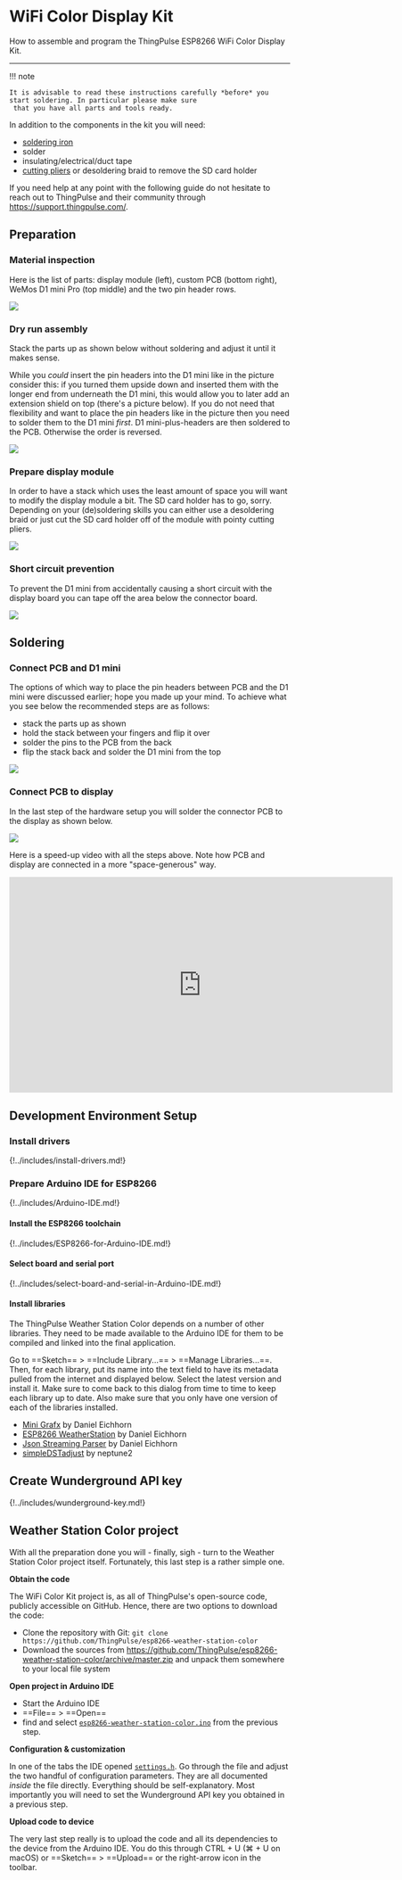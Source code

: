 # WiFi Color Display Kit

How to assemble and program the ThingPulse ESP8266 WiFi Color Display Kit. 

---

!!! note

    It is advisable to read these instructions carefully *before* you start soldering. In particular please make sure
     that you have all parts and tools ready.

In addition to the components in the kit you will need:

- [soldering iron](https://thingpulse.com/go/soldering-iron/)
- solder
- insulating/electrical/duct tape
- [cutting pliers](https://thingpulse.com/go/cutting-pliers/) or desoldering braid to remove the SD card holder

If you need help at any point with the following guide do not hesitate to reach out to ThingPulse and their community
 through https://support.thingpulse.com/.

## Preparation

### Material inspection
Here is the list of parts: display module (left), custom PCB (bottom right), WeMos D1 mini Pro (top middle) and the 
two pin header rows.

![](../img/guides/wifi-color-display-kit/1-components.jpg)

### Dry run assembly
Stack the parts up as shown below without soldering and adjust it until it makes sense.

While you *could* insert the pin headers into the D1 mini like in the picture consider this: if you turned them 
upside down and inserted them with the longer end from underneath the D1 mini, this would allow you to later add an 
extension shield on top (there's a picture below). If you do not need that flexibility and want to place the pin 
headers like in the picture then you need to solder them to the D1 mini *first*. D1 mini-plus-headers are then 
soldered to the PCB. Otherwise the order is reversed.

![](../img/guides/wifi-color-display-kit/2-dry-run-stack.jpg)

### Prepare display module

In order to have a stack which uses the least amount of space you will want to modify the display module a bit. The 
SD card holder has to go, sorry. Depending on your (de)soldering skills you can either use a desoldering braid or 
just cut the SD card holder off of the module with pointy cutting pliers.

![](../img/guides/wifi-color-display-kit/3-cut-off-sd-card-slot.jpg)

### Short circuit prevention

To prevent the D1 mini from accidentally causing a short circuit with the display board you can tape off the area 
below the connector board.

![](../img/guides/wifi-color-display-kit/4-protect-with-tape.jpg)

## Soldering

### Connect PCB and D1 mini

The options of which way to place the pin headers between PCB and the D1 mini were discussed earlier; hope you made 
up your mind. To achieve what you see below the recommended steps are as follows:

- stack the parts up as shown
- hold the stack between your fingers and flip it over
- solder the pins to the PCB from the back
- flip the stack back and solder the D1 mini from the top

![](../img/guides/wifi-color-display-kit/5-WeMos-D1-mini-on-PCB.jpg)

### Connect PCB to display

In the last step of the hardware setup you will solder the connector PCB to the display as shown below.

![](../img/guides/wifi-color-display-kit/6-solder-connector-PCB-to-display-PCB.jpg)

Here is a speed-up video with all the steps above. Note how PCB and display are connected in a more "space-generous" 
way.

<iframe width="688" height="387" src="https://www.youtube.com/embed/7fbGS4MjoMk?rel=0" frameborder="0" 
allow="autoplay; encrypted-media" allowfullscreen></iframe>

## Development Environment Setup

### Install drivers
{!../includes/install-drivers.md!}

### Prepare Arduino IDE for ESP8266
{!../includes/Arduino-IDE.md!}

#### Install the ESP8266 toolchain
{!../includes/ESP8266-for-Arduino-IDE.md!}

#### Select board and serial port
{!../includes/select-board-and-serial-in-Arduino-IDE.md!}

#### Install libraries

The ThingPulse Weather Station Color depends on a number of other libraries. They need to be made available to the 
Arduino IDE for them to be compiled and linked into the final application.

Go to ==Sketch== > ==Include Library...== > ==Manage Libraries...==. Then, for each library, put its name into the 
text field to have its metadata pulled from the internet and displayed below. Select the latest version and install 
it. Make sure to come back to this dialog from time to time to keep each library up to date. Also make sure that you 
only have one version of each of the libraries installed.

- [Mini Grafx](https://github.com/ThingPulse/minigrafx) by Daniel Eichhorn
- [ESP8266 WeatherStation](https://github.com/ThingPulse/esp8266-weather-station) by Daniel Eichhorn
- [Json Streaming Parser](https://github.com/squix78/json-streaming-parser) by Daniel Eichhorn
- [simpleDSTadjust](https://github.com/neptune2/simpleDSTadjust) by neptune2

## Create Wunderground API key

{!../includes/wunderground-key.md!}

## Weather Station Color project

With all the preparation done you will - finally, sigh - turn to the Weather Station Color project itself. 
Fortunately, this last step is a rather simple one.

**Obtain the code**

The WiFi Color Kit project is, as all of ThingPulse's open-source code, publicly accessible on GitHub. Hence, there 
are two options to download the code:

- Clone the repository with Git: `git clone https://github.com/ThingPulse/esp8266-weather-station-color` 
- Download the sources from https://github.com/ThingPulse/esp8266-weather-station-color/archive/master.zip and unpack
 them somewhere to your local file system 

**Open project in Arduino IDE**

- Start the Arduino IDE
- ==File== > ==Open==
- find and select [`esp8266-weather-station-color.ino`](https://github.com/ThingPulse/esp8266-weather-station-color/blob/master/esp8266-weather-station-color.ino) 
from the previous step.

**Configuration & customization**

In one of the tabs the IDE opened [`settings.h`](https://github.com/ThingPulse/esp8266-weather-station-color/blob/master/settings.h).
Go through the file and adjust the two handful of configuration parameters. They are all documented _inside_ the file 
directly. Everything should be self-explanatory. Most importantly you will need to set the Wunderground API key you 
obtained in a previous step.

**Upload code to device**

The very last step really is to upload the code and all its dependencies to the device from the Arduino IDE. You do 
this through CTRL + U (⌘ + U on macOS) or ==Sketch== > ==Upload== or the right-arrow icon in the toolbar.
